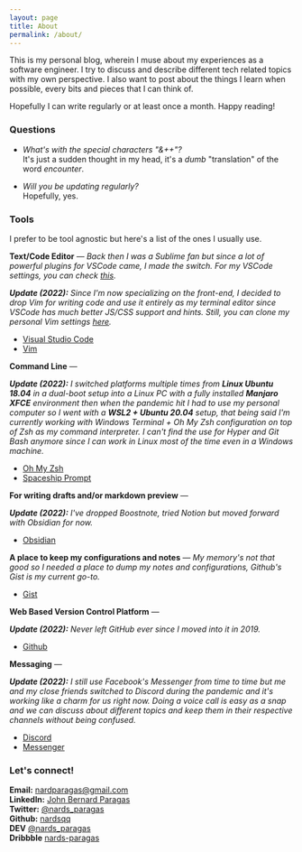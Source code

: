 ```yaml
---
layout: page
title: About
permalink: /about/
---
```


This is my personal blog, wherein I muse about my experiences as a software engineer. I try to discuss and describe different tech related topics with my own perspective. I also want to post about the things I learn when possible, every bits and pieces that I can think of.

Hopefully I can write regularly or at least once a month. Happy reading!

### Questions

* _What's with the special characters "&++"?_  
  It's just a sudden thought in my head, it's a _dumb_ "translation" of the word _encounter_.

* _Will you be updating regularly?_  
  Hopefully, yes.

### Tools

I prefer to be tool agnostic but here's a list of the ones I usually use.

**Text/Code Editor** —
_Back then I was a Sublime fan but since a lot of powerful plugins for VSCode came, I made the switch. For my VSCode settings, you can check [this](https://gist.github.com/nardsqq/e4b0a0b131952c6ccabe3c8926cacb35)._

_**Update (2022):** Since I'm now specializing on the front-end, I decided to drop Vim for writing code and use it entirely as my terminal editor since VSCode has much better JS/CSS support and hints. Still, you can clone my personal Vim settings [here](https://github.com/nardsqq/.vim)._

* [Visual Studio Code](https://code.visualstudio.com/)
* [Vim](https://www.vim.org/)

**Command Line** —

_**Update (2022):** I switched platforms multiple times from **Linux Ubuntu 18.04** in a dual-boot setup into a Linux PC with a fully installed **Manjaro XFCE** environment then when the pandemic hit I had to use my personal computer so I went with a **WSL2 + Ubuntu 20.04** setup, that being said I'm currently working with Windows Terminal + Oh My Zsh configuration on top of Zsh as my command interpreter. I can't find the use for Hyper and Git Bash anymore since I can work in Linux most of the time even in a Windows machine._ 

* [Oh My Zsh](https://ohmyz.sh/)
* [Spaceship Prompt](https://github.com/spaceship-prompt/spaceship-prompt)

**For writing drafts and/or markdown preview** —  

_**Update (2022):** I've dropped Boostnote, tried Notion but moved forward with Obsidian for now._

* [Obsidian](https://obsidian.md/)

**A place to keep my configurations and notes** —
_My memory's not that good so I needed a place to dump my notes and configurations, Github's Gist is my current go-to._

* [Gist](https://gist.github.com)

**Web Based Version Control Platform** —

_**Update (2022):** Never left GitHub ever since I moved into it in 2019._

* [Github](https://github.com)

**Messaging** —

_**Update (2022):** I still use Facebook's Messenger from time to time but me and my close friends switched to Discord during the pandemic and it's working like a charm for us right now. Doing a voice call is easy as a snap and we can discuss about different topics and keep them in their respective channels without being confused._

* [Discord](https://discord.com/)
* [Messenger](https://www.messenger.com/)

### Let's connect!

**Email:** <a href="mailto:nardparagas@gmail.com">nardparagas@gmail.com</a>  
**LinkedIn:** <a href="https://www.linkedin.com/in/john-bernard-paragas" target="_blank">John Bernard Paragas</a>  
**Twitter:** <a href="https://twitter.com/nards_paragas" target="_blank">@nards_paragas</a>  
**Github:** <a href="https://github.com/nardsqq" target="_blank">nardsqq</a>  
**DEV** <a href="https://dev.to/nards_paragas" target="_blank">@nards_paragas</a>  
**Dribbble** <a href="https://dribbble.com/nards-paragas" target="_blank">nards-paragas</a>
